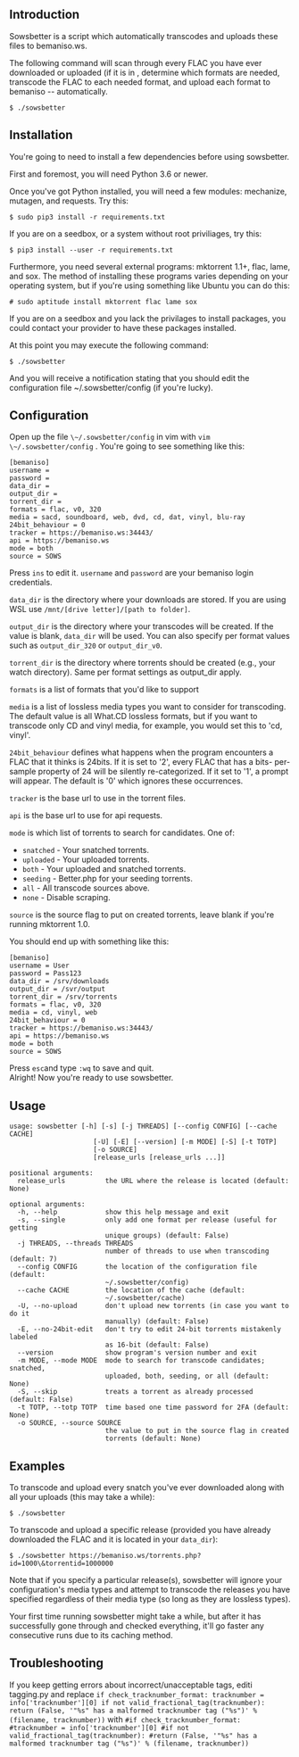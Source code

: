 Introduction
------------

Sowsbetter is a script which automatically transcodes and uploads these
files to bemaniso.ws. 

The following command will scan through every FLAC you have ever
downloaded or uploaded (if it is in , determine which formats are needed, transcode
the FLAC to each needed format, and upload each format to bemaniso -- automatically.

    $ ./sowsbetter

Installation
------------

You're going to need to install a few dependencies before using
sowsbetter.

First and foremost, you will need Python 3.6 or newer.

Once you've got Python installed, you will need a few modules: mechanize,
mutagen, and requests. Try this:

    $ sudo pip3 install -r requirements.txt

	
If you are on a seedbox, or a system without root priviliages, try this:


    $ pip3 install --user -r requirements.txt


Furthermore, you need several external programs: mktorrent 1.1+, flac,
lame, and sox. The method of installing these programs varies
depending on your operating system, but if you're using something like
Ubuntu you can do this:

    # sudo aptitude install mktorrent flac lame sox
	

If you are on a seedbox and you lack the privilages to install packages,
you could contact your provider to have these packages installed.

At this point you may execute the following command:

    $ ./sowsbetter

And you will receive a notification stating that you should edit the
configuration file \~/.sowsbetter/config (if you're lucky).

Configuration
-------------

Open up the file `\~/.sowsbetter/config` in vim with `vim \~/.sowsbetter/config` . You're going to see something
like this:

    [bemaniso]
    username =
    password = 
    data_dir =
    output_dir =
    torrent_dir =
    formats = flac, v0, 320 
    media = sacd, soundboard, web, dvd, cd, dat, vinyl, blu-ray
    24bit_behaviour = 0
    tracker = https://bemaniso.ws:34443/
    api = https://bemaniso.ws
    mode = both
    source = SOWS
Press `ins` to edit it.
`username` and `password` are your bemaniso login credentials. 

`data_dir` is the directory where your downloads are stored. If you are using WSL use `/mnt/[drive letter]/[path to folder]`. 

`output_dir` is the directory where your transcodes will be created. If
the value is blank, `data_dir` will be used. You can also specify
per format values such as `output_dir_320` or `output_dir_v0`.

`torrent_dir` is the directory where torrents should be created (e.g.,
your watch directory). Same per format settings as output_dir apply.

`formats` is a list of formats that you'd like to support


`media` is a list of lossless media types you want to consider for
transcoding. The default value is all What.CD lossless formats, but if
you want to transcode only CD and vinyl media, for example, you would
set this to 'cd, vinyl'.

`24bit_behaviour` defines what happens when the program encounters a FLAC 
that it thinks is 24bits. If it is set to '2', every FLAC that has a bits-
per-sample property of 24 will be silently re-categorized. If it set to '1',
a prompt will appear. The default is '0' which ignores these occurrences.

`tracker` is the base url to use in the torrent files.

`api` is the base url to use for api requests.

`mode` is which list of torrents to search for candidates. One of:

 - `snatched` - Your snatched torrents.
 - `uploaded` - Your uploaded torrents.
 - `both`     - Your uploaded and snatched torrents.
 - `seeding`  - Better.php for your seeding torrents.
 - `all`      - All transcode sources above.
 - `none`     - Disable scraping.

 `source` is the source flag to put on created torrents, leave blank if you're
 running mktorrent 1.0.

You should end up with something like this:

    [bemaniso]
    username = User
    password = Pass123
    data_dir = /srv/downloads
    output_dir = /svr/output
    torrent_dir = /srv/torrents
    formats = flac, v0, 320
    media = cd, vinyl, web
    24bit_behaviour = 0
    tracker = https://bemaniso.ws:34443/
    api = https://bemaniso.ws
    mode = both
    source = SOWS

Press `esc`and type `:wq` to save and quit.   
Alright! Now you're ready to use sowsbetter.

Usage
-----

```
usage: sowsbetter [-h] [-s] [-j THREADS] [--config CONFIG] [--cache CACHE]
                     [-U] [-E] [--version] [-m MODE] [-S] [-t TOTP]
                     [-o SOURCE]
                     [release_urls [release_urls ...]]

positional arguments:
  release_urls          the URL where the release is located (default: None)

optional arguments:
  -h, --help            show this help message and exit
  -s, --single          only add one format per release (useful for getting
                        unique groups) (default: False)
  -j THREADS, --threads THREADS
                        number of threads to use when transcoding (default: 7)
  --config CONFIG       the location of the configuration file (default:
                        ~/.sowsbetter/config)
  --cache CACHE         the location of the cache (default:
                        ~/.sowsbetter/cache)
  -U, --no-upload       don't upload new torrents (in case you want to do it
                        manually) (default: False)
  -E, --no-24bit-edit   don't try to edit 24-bit torrents mistakenly labeled
                        as 16-bit (default: False)
  --version             show program's version number and exit
  -m MODE, --mode MODE  mode to search for transcode candidates; snatched,
                        uploaded, both, seeding, or all (default: None)
  -S, --skip            treats a torrent as already processed (default: False)
  -t TOTP, --totp TOTP  time based one time password for 2FA (default: None)
  -o SOURCE, --source SOURCE
                        the value to put in the source flag in created
                        torrents (default: None)
```

Examples
--------

To transcode and upload every snatch you've ever downloaded along with all
your uploads (this may take a while):

    $ ./sowsbetter

To transcode and upload a specific release (provided you have already
downloaded the FLAC and it is located in your `data_dir`):

    $ ./sowsbetter https://bemaniso.ws/torrents.php?id=1000\&torrentid=1000000

Note that if you specify a particular release(s), sowsbetter will
ignore your configuration's media types and attempt to transcode the
releases you have specified regardless of their media type (so long as
they are lossless types).

Your first time running sowsbetter might take a while, but after it has
successfully gone through and checked everything, it'll go faster any
consecutive runs due to its caching method.

Troubleshooting
---------------
If you keep getting errors about incorrect/unacceptable tags, editi tagging.py and replace 
`if check_tracknumber_format:
        tracknumber = info['tracknumber'][0]
        if not valid_fractional_tag(tracknumber):
            return (False, '"%s" has a malformed tracknumber tag ("%s")' % (filename, tracknumber))` 
with 
`#if check_tracknumber_format:
        #tracknumber = info['tracknumber'][0]
        #if not valid_fractional_tag(tracknumber):
            #return (False, '"%s" has a malformed tracknumber tag ("%s")' % (filename, tracknumber))`


